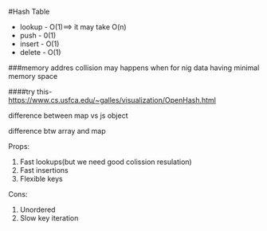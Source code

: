 #Hash Table

- lookup - O(1)==> it may take O(n)
- push - 0(1)
- insert - O(1)
- delete - O(1)

###memory addres collision may happens when for nig data having minimal memory space


####try this- https://www.cs.usfca.edu/~galles/visualization/OpenHash.html


difference between map vs js object

difference btw array and map


Props:
1. Fast lookups(but we need good colission resulation)
2. Fast insertions
3. Flexible keys

Cons:
1. Unordered
2. Slow key iteration